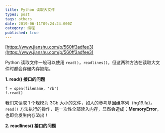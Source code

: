 ```yaml
---
title: Python 读取大文件
types: post
tags: others
date: 2019-06-11T09:24:24.000Z
category: 编程
published: true
---
```


[https://www.jianshu.com/p/560ff3adfee3](https://www.jianshu.com/p/560ff3adfee3)

Python 读取文件一般可以使用 `read()`，`readlines()`，但这两种方法在读取大文件时都会存储内存缺陷。

**1. read() 接口的问题**

```
f = open(filename, 'rb')
f.read()
```

我们来读取 1 个规模为 3Gb 大小的文件，如人的参考基因组序列（hg19.fa）。`read()` 方法执行的操作，是一次性全部读入内存，显然会造成：**MemoryError**，也即会发生内存溢出！

**2. readlines() 接口的问题**
